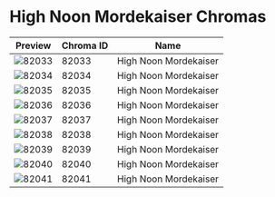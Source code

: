 # High Noon Mordekaiser Chromas

| Preview | Chroma ID | Name |
|---------|-----------|------|
| ![82033](https://raw.communitydragon.org/latest/plugins/rcp-be-lol-game-data/global/default/v1/champion-chroma-images/82/82033.png) | 82033 | High Noon Mordekaiser |
| ![82034](https://raw.communitydragon.org/latest/plugins/rcp-be-lol-game-data/global/default/v1/champion-chroma-images/82/82034.png) | 82034 | High Noon Mordekaiser |
| ![82035](https://raw.communitydragon.org/latest/plugins/rcp-be-lol-game-data/global/default/v1/champion-chroma-images/82/82035.png) | 82035 | High Noon Mordekaiser |
| ![82036](https://raw.communitydragon.org/latest/plugins/rcp-be-lol-game-data/global/default/v1/champion-chroma-images/82/82036.png) | 82036 | High Noon Mordekaiser |
| ![82037](https://raw.communitydragon.org/latest/plugins/rcp-be-lol-game-data/global/default/v1/champion-chroma-images/82/82037.png) | 82037 | High Noon Mordekaiser |
| ![82038](https://raw.communitydragon.org/latest/plugins/rcp-be-lol-game-data/global/default/v1/champion-chroma-images/82/82038.png) | 82038 | High Noon Mordekaiser |
| ![82039](https://raw.communitydragon.org/latest/plugins/rcp-be-lol-game-data/global/default/v1/champion-chroma-images/82/82039.png) | 82039 | High Noon Mordekaiser |
| ![82040](https://raw.communitydragon.org/latest/plugins/rcp-be-lol-game-data/global/default/v1/champion-chroma-images/82/82040.png) | 82040 | High Noon Mordekaiser |
| ![82041](https://raw.communitydragon.org/latest/plugins/rcp-be-lol-game-data/global/default/v1/champion-chroma-images/82/82041.png) | 82041 | High Noon Mordekaiser |
